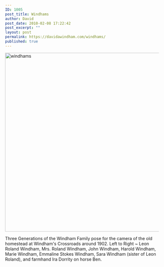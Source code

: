 ```yaml
---
ID: 1005
post_title: Windhams
author: David
post_date: 2010-02-08 17:22:42
post_excerpt: ""
layout: post
permalink: https://davidawindham.com/windhams/
published: true
---
```

<img src="https://davidawindham.com/wp-content/uploads/2010/02/windhams.jpg" alt="windhams" width="720" height="585" class="aligncenter size-full wp-image-1007" />

Three Generations of the Windham Family pose for the camera of the old homestead at Windham's Crossroads around 1902. Left to Right ~ Leon Roland Windham, Mrs. Roland Windham, John Windham, Harold Windham, Marie Windham, Emmaline Stokes Windham, Sara Windham (sister of Leon Roland), and farmhand Ira Dorrity on horse Ben.